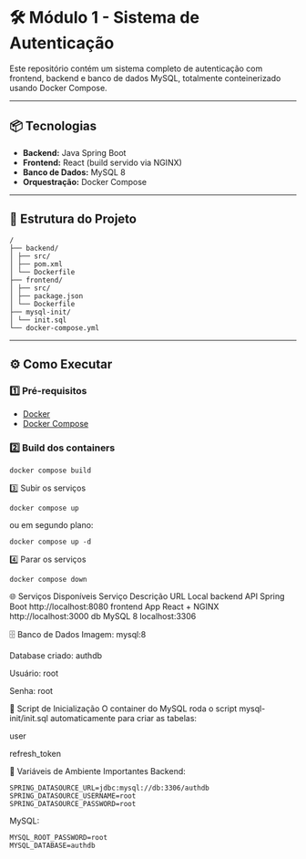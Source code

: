 # 🛠️ Módulo 1 - Sistema de Autenticação

Este repositório contém um sistema completo de autenticação com frontend, backend e banco de dados MySQL, totalmente conteinerizado usando Docker Compose.

---

## 📦 Tecnologias

- **Backend:** Java Spring Boot
- **Frontend:** React (build servido via NGINX)
- **Banco de Dados:** MySQL 8
- **Orquestração:** Docker Compose

---

## 📂 Estrutura do Projeto
```
/
├── backend/
│ ├── src/
│ ├── pom.xml
│ └── Dockerfile
├── frontend/
│ ├── src/
│ ├── package.json
│ └── Dockerfile
├── mysql-init/
│ └── init.sql
└── docker-compose.yml
```
---

## ⚙️ Como Executar

### 1️⃣ Pré-requisitos

- [Docker](https://docs.docker.com/get-docker/)
- [Docker Compose](https://docs.docker.com/compose/)

### 2️⃣ Build dos containers

```
docker compose build
```
3️⃣ Subir os serviços
```
docker compose up
```
ou em segundo plano:
```
docker compose up -d
```
4️⃣ Parar os serviços
```
docker compose down
```
🌐 Serviços Disponíveis
Serviço	Descrição	URL Local
backend	API Spring Boot	http://localhost:8080
frontend	App React + NGINX	http://localhost:3000
db	MySQL 8	localhost:3306

🗄️ Banco de Dados
Imagem: mysql:8

Database criado: authdb

Usuário: root

Senha: root

📜 Script de Inicialização
O container do MySQL roda o script mysql-init/init.sql automaticamente para criar as tabelas:

user

refresh_token

📝 Variáveis de Ambiente Importantes
Backend:
```
SPRING_DATASOURCE_URL=jdbc:mysql://db:3306/authdb
SPRING_DATASOURCE_USERNAME=root
SPRING_DATASOURCE_PASSWORD=root
```
MySQL:
```
MYSQL_ROOT_PASSWORD=root
MYSQL_DATABASE=authdb
```
